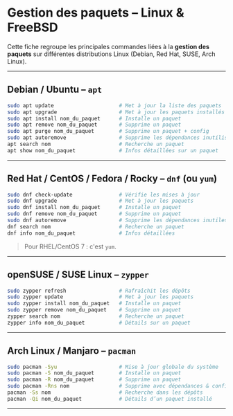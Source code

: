 # Gestion des paquets – Linux & FreeBSD

Cette fiche regroupe les principales commandes liées à la **gestion des paquets** sur différentes distributions Linux (Debian, Red Hat, SUSE, Arch Linux).

---

## Debian / Ubuntu – `apt`

```bash
sudo apt update                     # Met à jour la liste des paquets
sudo apt upgrade                    # Met à jour les paquets installés
sudo apt install nom_du_paquet      # Installe un paquet
sudo apt remove nom_du_paquet       # Supprime un paquet
sudo apt purge nom_du_paquet        # Supprime un paquet + config
sudo apt autoremove                 # Supprime les dépendances inutilisées
apt search nom                      # Recherche un paquet
apt show nom_du_paquet              # Infos détaillées sur un paquet
```

---

## Red Hat / CentOS / Fedora / Rocky – `dnf` (ou `yum`)

```bash
sudo dnf check-update               # Vérifie les mises à jour
sudo dnf upgrade                    # Met à jour les paquets
sudo dnf install nom_du_paquet      # Installe un paquet
sudo dnf remove nom_du_paquet       # Supprime un paquet
sudo dnf autoremove                 # Supprime les dépendances inutiles
dnf search nom                      # Recherche un paquet
dnf info nom_du_paquet              # Infos détaillées
```

> Pour RHEL/CentOS 7 : c'est `yum`.

---

## openSUSE / SUSE Linux – `zypper`

```bash
sudo zypper refresh                 # Rafraîchit les dépôts
sudo zypper update                  # Met à jour les paquets
sudo zypper install nom_du_paquet   # Installe un paquet
sudo zypper remove nom_du_paquet    # Supprime un paquet
zypper search nom                   # Recherche un paquet
zypper info nom_du_paquet           # Détails sur un paquet
```

---

## Arch Linux / Manjaro – `pacman`

```bash
sudo pacman -Syu                    # Mise à jour globale du système
sudo pacman -S nom_du_paquet        # Installe un paquet
sudo pacman -R nom_du_paquet        # Supprime un paquet
sudo pacman -Rns nom                # Supprime avec dépendances & configs
pacman -Ss nom                      # Recherche dans les dépôts
pacman -Qi nom_du_paquet            # Détails d’un paquet installé
```

---
